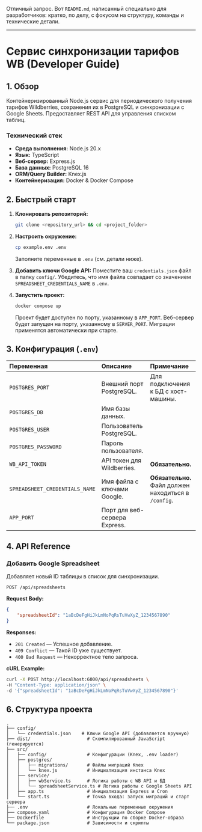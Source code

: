 Отличный запрос. Вот `README.md`, написанный специально для разработчиков: кратко, по делу, с фокусом на структуру, команды и технические детали.

---

# Сервис синхронизации тарифов WB (Developer Guide)

## 1. Обзор

Контейнеризированный Node.js сервис для периодического получения тарифов Wildberries, сохранения их в PostgreSQL и синхронизации с Google Sheets. Предоставляет REST API для управления списком таблиц.

### Технический стек

- **Среда выполнения:** Node.js 20.x
- **Язык:** TypeScript
- **Веб-сервер:** Express.js
- **База данных:** PostgreSQL 16
- **ORM/Query Builder:** Knex.js
- **Контейнеризация:** Docker & Docker Compose

## 2. Быстрый старт

1.  **Клонировать репозиторий:**
    ```bash
    git clone <repository_url> && cd <project_folder>
    ```
2.  **Настроить окружение:**

    ```bash
    cp example.env .env
    ```

    Заполните переменные в `.env` (см. детали ниже).

3.  **Добавить ключи Google API:**
    Поместите ваш `credentials.json` файл в папку `config/`. Убедитесь, что имя файла совпадает со значением `SPREADSHEET_CREDENTIALS_NAME` в `.env`.

4.  **Запустить проект:**
    ```bash
    docker compose up
    ```
    Проект будет доступен по порту, указанному в `APP_PORT`. Веб-сервер будет запущен на порту, указанному в `SERVER_PORT`. Миграции применятся автоматически при старте.

## 3. Конфигурация (`.env`)

| Переменная                     | Описание                      | Примечание                                           |
| :----------------------------- | :---------------------------- | :--------------------------------------------------- |
| `POSTGRES_PORT`                | Внешний порт PostgreSQL.      | Для подключения к БД с хост-машины.                  |
| `POSTGRES_DB`                  | Имя базы данных.              |                                                      |
| `POSTGRES_USER`                | Пользователь PostgreSQL.      |                                                      |
| `POSTGRES_PASSWORD`            | Пароль пользователя.          |                                                      |
| `WB_API_TOKEN`                 | API токен для Wildberries.    | **Обязательно.**                                     |
| `SPREADSHEET_CREDENTIALS_NAME` | Имя файла с ключами Google.   | **Обязательно.** Файл должен находиться в `/config`. |
| `APP_PORT`                     | Порт для веб-сервера Express. |                                                      |

## 4. API Reference

### Добавить Google Spreadsheet

Добавляет новый ID таблицы в список для синхронизации.

`POST /api/spreadsheets`

**Request Body:**

```json
{
    "spreadsheetId": "1aBcDeFgHiJkLmNoPqRsTuVwXyZ_1234567890"
}
```

**Responses:**

- `201 Created` — Успешное добавление.
- `409 Conflict` — Такой ID уже существует.
- `400 Bad Request` — Некорректное тело запроса.

**cURL Example:**

```bash
curl -X POST http://localhost:6000/api/spreadsheets \
-H "Content-Type: application/json" \
-d '{"spreadsheetId": "1aBcDeFgHiJkLmNoPqRsTuVwXyZ_1234567890"}'
```

## 6. Структура проекта

```
.
├── config/
│   └── credentials.json    # Ключи Google API (добавляется вручную)
├── dist/                     # Скомпилированный JavaScript (генерируется)
├── src/
│   ├── config/               # Конфигурации (Knex, .env loader)
│   ├── postgres/
│   │   ├── migrations/       # Файлы миграций Knex
│   │   └── knex.js           # Инициализация инстанса Knex
│   ├── service/
│   │   ├── wbService.ts      # Логика работы с WB API и БД
│   │   └── spreadsheetService.ts # Логика работы с Google Sheets API
│   ├── app.ts                # Инициализация Express и Cron
│   └── start.ts              # Точка входа: запуск миграций и старт сервера
├── .env                      # Локальные переменные окружения
├── compose.yaml              # Конфигурация Docker Compose
├── Dockerfile                # Инструкции по сборке Docker-образа
└── package.json              # Зависимости и скрипты
```
